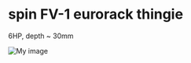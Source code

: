 spin FV-1 eurorack thingie
===



6HP, depth ~ 30mm


![My image](https://farm4.staticflickr.com/3898/15067338181_49581e145d_b.jpg)


